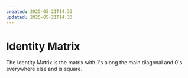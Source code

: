 ```yaml
---
created: 2025-05-21T14:33
updated: 2025-05-21T14:33
---
```


# Identity Matrix
The Identity Matrix is the matrix with 1's along the main diagonal and 0's everywhere else and is square.